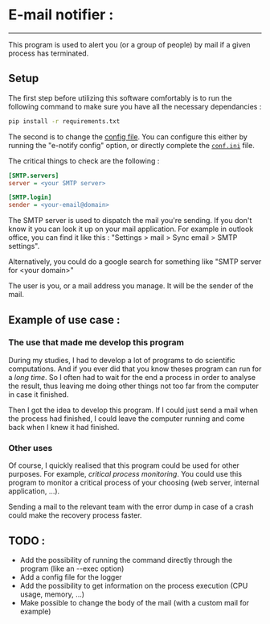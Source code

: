 # E-mail notifier :
___

This program is used to alert you (or a group of people) by mail if a given process has terminated. 

## Setup

The first step before utilizing this software comfortably is to run the following command to make sure you have all the necessary dependancies :
```cmd
pip install -r requirements.txt
```

The second is to change the [config file](./conf.ini).
You can configure this either by running the "e-notify config" option, or directly complete the [`conf.ini`](./conf.ini) file.

The critical things to check are the following :

```ini
[SMTP.servers]
server = <your SMTP server>

[SMTP.login]
sender = <your-email@domain>
```

The SMTP server is used to dispatch the mail you're sending. If you don't know it you can look it up 
on your mail application. For example in outlook office, you can find it like this : "Settings > mail > Sync email > SMTP settings".

Alternatively, you could do a google search for something like "SMTP server for \<your domain>"

The user is you, or a mail address you manage. It will be the sender of the mail.
## Example of use case :

### The use that made me develop this program
During my studies, I had to develop a lot of programs to do scientific computations. And if you ever did
that you know theses program can run for a _long time_. So I often had to wait for the end a process in 
order to analyse the result, thus leaving me doing other things not too far from the computer in case it finished.

Then I got the idea to develop this program. If I could just send a mail when the process had finished, I could 
leave the computer running and come back when I knew it had finished. 

### Other uses

Of course, I quickly realised that this program could be used for other purposes. For example, 
_critical process monitoring_. 
You could use this program to monitor a critical process of your choosing (web server, internal application, ...). 

Sending a mail to the relevant team with the error dump in case of a crash could make the recovery process faster.


## TODO :

* Add the possibility of running the command directly through the program (like an --exec option)
* Add a config file for the logger
* Add the possibility to get information on the process execution (CPU usage, memory, ...)
* Make possible to change the body of the mail (with a custom mail for example)